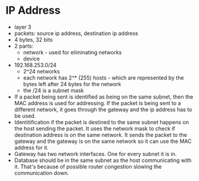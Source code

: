 # IP Address

- layer 3
- packets: source ip address, destination ip address
- 4 bytes, 32 bits
- 2 parts:
    - network - used for eliminating networks
    - device
- 192.168.253.0/24
    - 2^24 networks
    - each network has 2^* (255) hosts - which are represented by the bytes left after 24 bytes for the network
    - the /24 is a subnet mask
- If a packet being sent is identified as being on the same subnet, then the MAC address is used for addressing. If the packet is being sent to a different network, it goes through the gateway and the ip address has to be used.
- Identitification if the packet is destined to the same subnet happens on the host sending the packet. It uses the network mask to check if destination address is on the same network. It sends the packet to the gateway and the gateway is on the same network so it can use the MAC address for it.
- Gateway has two network interfaces. One for every subnet it is in.
- Database should be in the same subnet as the host communicating with it. That's because of possible router congestion slowing the communication down.